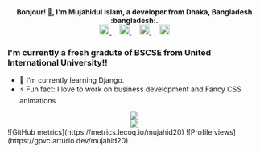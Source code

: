 

<div align = "center" > 
  <br>
  <br>
  <b> Bonjour! 👋, I'm Mujahidul Islam, a developer from Dhaka, Bangladesh :bangladesh:.    </b>
    <br>
   <a target="_blank" href="https://accounts.google.com/ServiceLogin?service=mail&passive=true&Email=example@gmail.com&continue=https://mail.google.com/mail/u/example@gmail.com/?view=cm%26fs=1%26to=mislam171020@bscse.uiu.ac.bd%26su=SUBJECT%26body=BODY%26">
        <img src="https://image.flaticon.com/icons/svg/1936/1936345.svg" width="20px">
      </a>
       &nbsp; &nbsp;
      <a target="_blank" href="https://www.facebook.com/ShawonUIUCSE/">
        <img src="https://image.flaticon.com/icons/svg/725/725289.svg" width="20px">
      </a>
      &nbsp; &nbsp;
      <a target="_blank" href="https://www.linkedin.com/in/mujahidulislam20/">
        <img src="https://image.flaticon.com/icons/svg/725/725337.svg" width="20px">
      </a>
      &nbsp; &nbsp;
      <a target="_blank" href="https://discord.gg/b2WKrgQjMU">
        <img src="https://image.flaticon.com/icons/svg/356/356060.svg" width="20px">
      </a>  
      
  </div>

### I'm currently a fresh gradute of BSCSE from United International University!!

- 🌱 I’m currently learning Django.
- ⚡ Fun fact: I love to work on business development and Fancy CSS animations

<div align="center">  
    <img src="https://github-readme-stats.vercel.app/api/top-langs/?username=mujahid20&layout=compact"/>   
    <br>
   <image src="https://github-readme-stats.vercel.app/api?username=mujahid20&show_icons=true&theme=tokyonight"> 
       
</div>
![GitHub metrics](https://metrics.lecoq.io/mujahid20) 
![Profile views](https://gpvc.arturio.dev/mujahid20)

